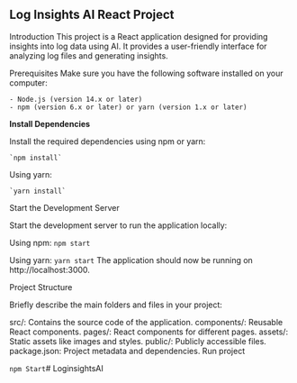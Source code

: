## Log Insights AI React Project

Introduction This project is a React application designed for providing insights into log data using AI. It provides a user-friendly interface for analyzing log files and generating insights.

Prerequisites Make sure you have the following software installed on your computer:

    - Node.js (version 14.x or later)
    - npm (version 6.x or later) or yarn (version 1.x or later)

**Install Dependencies**

Install the required dependencies using npm or yarn:

    `npm install`

Using yarn:

    `yarn install`
Start the Development Server

Start the development server to run the application locally:

Using npm:
    `npm start`

Using yarn:
    `yarn start`
The application should now be running on http://localhost:3000.

Project Structure

Briefly describe the main folders and files in your project:

src/: Contains the source code of the application.
    components/: Reusable React components.
    pages/: React components for different pages.
    assets/: Static assets like images and styles.
    public/: Publicly accessible files.
    package.json: Project metadata and dependencies.
Run project

`npm Start`#   L o g i n s i g h t s A I  
 